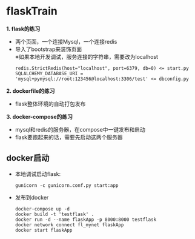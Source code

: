 # flaskTrain
**1. flask的练习**
+ 两个页面，一个连接Mysql，一个连接redis
+ 导入了bootstrap来装饰页面  
 ※如果本地开发调试，服务连接的字符串，需要改为localhost  
    ```
    redis.StrictRedis(host="localhost", port=6379, db=0) <= start.py  
    SQLALCHEMY_DATABASE_URI = 'mysql+pymysql://root:123456@localhost:3306/test' <= dbconfig.py  
**2. dockerfile的练习**
+ flask整体环境的自动打包发布

**3. docker-compose的练习**
+ mysql和redis的服务器，在compose中一键发布和启动
+ flask要跑起来的话，需要先启动这两个服务器



## docker启动

+ 本地调试启动flask: 
    ```
    gunicorn -c gunicorn.conf.py start:app
+ 发布到docker

    ```
    docker-compose up -d  
    docker build -t 'testflask' .   
    docker run -d --name flaskApp -p 8000:8000 testflask   
    docker network connect fl_mynet flaskApp   
    docker start flaskApp  
